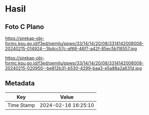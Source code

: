 # Hasil

## Foto C Plano

https://sirekap-obj-formc.kpu.go.id/f3ed/pemilu/ppwp/33/14/14/20/08/3314142008008-20240215-014924--3bdcc57c-af68-46f7-a42f-85ec5b118557.jpg

https://sirekap-obj-formc.kpu.go.id/f3ed/pemilu/ppwp/33/14/14/20/08/3314142008008-20240215-020950--be812b31-b530-4299-baa3-e5a88a2a631d.jpg


## Metadata

| Key        | Value               |
| ---------- | ------------------- |
| Time Stamp | 2024-02-16 16:25:10 |



